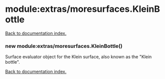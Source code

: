 # module:extras/moresurfaces.KleinBottle

[Back to documentation index.](index.md)

<a name='extras_moresurfaces.KleinBottle'></a>
### new module:extras/moresurfaces.KleinBottle()

Surface evaluator object for the Klein surface, also known as the "Klein bottle".

[Back to documentation index.](index.md)
